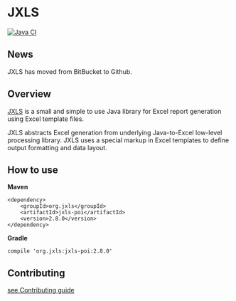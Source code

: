 # JXLS

[![Java CI](https://github.com/jxlsteam/jxls/workflows/Java%20CI/badge.svg)](https://github.com/jxlsteam/jxls/actions?query=workflow%3A%22Java+CI%22)

## News

JXLS has moved from BitBucket to Github.

## Overview

[JXLS](http://jxls.sourceforge.net/) is a small and simple to use Java library for Excel report generation using Excel template files.

JXLS abstracts Excel generation from underlying Java-to-Excel low-level processing library.
JXLS uses a special markup in Excel templates to define output formatting and data layout.

## How to use

**Maven**

    <dependency>
        <groupId>org.jxls</groupId>
        <artifactId>jxls-poi</artifactId>
        <version>2.8.0</version>
    </dependency>

**Gradle**

    compile 'org.jxls:jxls-poi:2.8.0'


## Contributing

[see Contributing guide](CONTRIBUTING.md)
